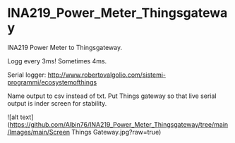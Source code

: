 # INA219_Power_Meter_Thingsgateway
INA219 Power Meter to Thingsgateway.

Logg every 3ms! Sometimes 4ms.  

Serial logger: 
http://www.robertovalgolio.com/sistemi-programmi/ecosystemofthings

Name output to csv instead of txt. 
Put Things gateway so that live serial output is inder screen for stability. 

![alt text](https://github.com/Albin76/INA219_Power_Meter_Thingsgateway/tree/main/Images/main/Screen Things Gateway.jpg?raw=true)
